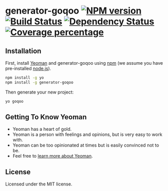 # generator-goqoo [![NPM version][npm-image]][npm-url] [![Build Status][travis-image]][travis-url] [![Dependency Status][daviddm-image]][daviddm-url] [![Coverage percentage][coveralls-image]][coveralls-url]
>

## Installation

First, install [Yeoman](http://yeoman.io) and generator-goqoo using [npm](https://www.npmjs.com/) (we assume you have pre-installed [node.js](https://nodejs.org/)).

```bash
npm install -g yo
npm install -g generator-goqoo
```

Then generate your new project:

```bash
yo goqoo
```

## Getting To Know Yeoman

 * Yeoman has a heart of gold.
 * Yeoman is a person with feelings and opinions, but is very easy to work with.
 * Yeoman can be too opinionated at times but is easily convinced not to be.
 * Feel free to [learn more about Yeoman](http://yeoman.io/).

## License

Licensed under the MIT license.


[npm-image]: https://badge.fury.io/js/generator-goqoo.svg
[npm-url]: https://npmjs.org/package/generator-goqoo
[travis-image]: https://travis-ci.org/TheRed/generator-goqoo.svg?branch=master
[travis-url]: https://travis-ci.org/TheRed/generator-goqoo
[daviddm-image]: https://david-dm.org/TheRed/generator-goqoo.svg?theme=shields.io
[daviddm-url]: https://david-dm.org/TheRed/generator-goqoo
[coveralls-image]: https://coveralls.io/repos/TheRed/generator-goqoo/badge.svg
[coveralls-url]: https://coveralls.io/r/TheRed/generator-goqoo
